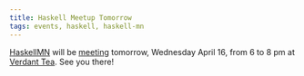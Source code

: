```yaml
---
title: Haskell Meetup Tomorrow
tags: events, haskell, haskell-mn
---
```


[HaskellMN](http://www.haskell.mn) will be [meeting](http://www.meetup.com/HaskellMN/events/174920022/) tomorrow, Wednesday April 16, from 6 to 8 pm at [Verdant Tea](http://minneapolis.verdanttea.com/). See you there!

